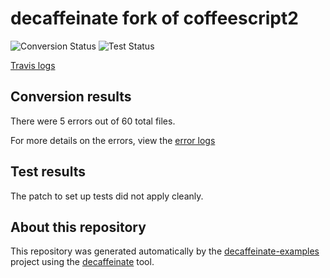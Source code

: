 # decaffeinate fork of coffeescript2

![Conversion Status](https://decaffeinate-examples.github.io/coffeescript2/conversion-status.svg)
![Test Status](https://decaffeinate-examples.github.io/coffeescript2/test-status.svg)

[Travis logs](https://travis-ci.org/decaffeinate/decaffeinate-example-builder/jobs/623949717)

## Conversion results


There were 5 errors out of
60 total files.

For more details on the errors, view the [error logs](./decaffeinate-errors.log)


## Test results

The patch to set up tests did not apply cleanly.

## About this repository

This repository was generated automatically by the [decaffeinate-examples]
project using the [decaffeinate] tool.

[decaffeinate-examples]: https://github.com/decaffeinate/decaffeinate-examples
[decaffeinate]: https://github.com/decaffeinate/decaffeinate
